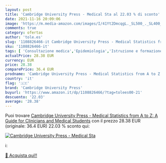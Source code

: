 ```yaml
---
layout: post
title: 'Cambridge University Press - Medical Sta al 22.03 % di sconto'
date: 2021-11-16 20:09:06
image: 'https://m.media-amazon.com/images/I/41Yt2DmcqgL._SL500_._SL400_.jpg'
comments: true
category: ofertas
author: 'tole.es'
slug: '1108826466-it Cambridge University Press - Medical Statistics from A to...'
sku: '1108826466-it'
tags: [ 'Consultazione medica','Epidemiologia','Istruzione e formazione medica','Libri','Libri universitari','Libri universitari medicina','Libri universitari medicina e scienze sanitarie','Libri universitari ricerca medica','Medicina','Medicina generale, chirurgia e infermieristica','Salute pubblica e medicina preventiva','Scienze, tecnologia e medicina','cambridge university press', ]
actualPrice: 28.38 EUR
currency: EUR
price: 28.38
comparePrice: 36.4 EUR
prodname: 'Cambridge University Press - Medical Statistics from A to Z: A Guide for Clinicians and Medical Students'
country: 'it'
flag: '🇮🇹'
brand: 'Cambridge University Press'
buyurl: 'https://www.amazon.it/dp/1108826466/?tag=tolees00-21'
descuento: '22.03'
average: '28.38'
---
```


Puoi trovare [Cambridge University Press - Medical Statistics from A to Z: A Guide for Clinicians and Medical Students](https://www.amazon.it/dp/1108826466/?tag=tolees00-21) con il prezzo 28.38 EUR (originale: 36.4 EUR) 22.03 % sconto qui:

[![Cambridge University Press - Medical Sta](https://m.media-amazon.com/images/I/41Yt2DmcqgL._SL500_._SL400_.jpg)](https://www.amazon.it/dp/1108826466/?tag=tolees00-21)

ℹ️:


[🛒 Acquista qui!!](https://www.amazon.it/dp/1108826466/?tag=tolees00-21)
